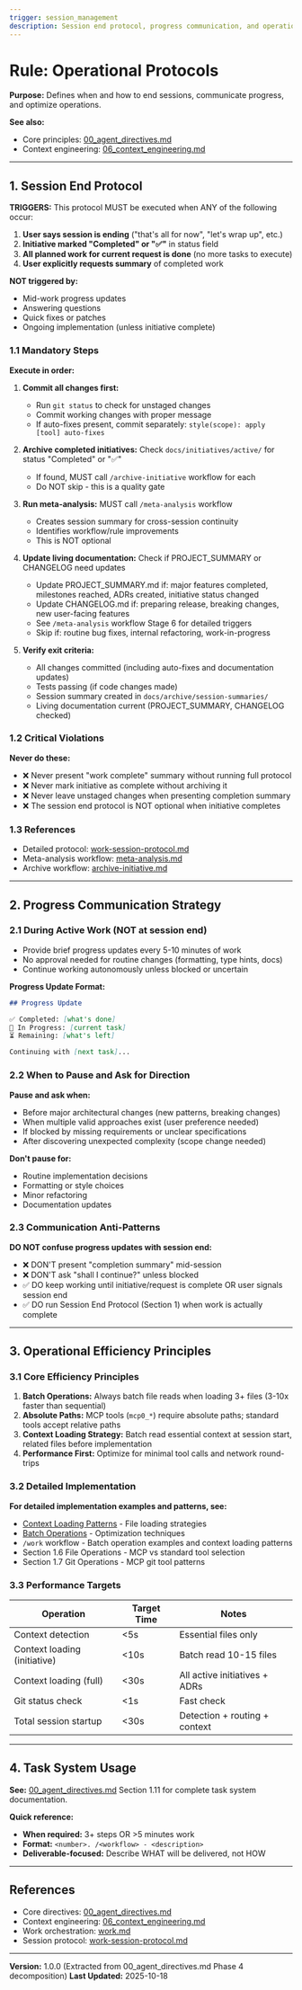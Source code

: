 ```yaml
---
trigger: session_management
description: Session end protocol, progress communication, and operational efficiency principles
---
```


# Rule: Operational Protocols

**Purpose:** Defines when and how to end sessions, communicate progress, and optimize operations.

**See also:**
- Core principles: [00_agent_directives.md](./00_agent_directives.md)
- Context engineering: [06_context_engineering.md](./06_context_engineering.md)

---

## 1. Session End Protocol

**TRIGGERS:** This protocol MUST be executed when ANY of the following occur:

1. **User says session is ending** ("that's all for now", "let's wrap up", etc.)
2. **Initiative marked "Completed" or "✅"** in status field
3. **All planned work for current request is done** (no more tasks to execute)
4. **User explicitly requests summary** of completed work

**NOT triggered by:**

- Mid-work progress updates
- Answering questions
- Quick fixes or patches
- Ongoing implementation (unless initiative complete)

### 1.1 Mandatory Steps

**Execute in order:**

1. **Commit all changes first:**
   - Run `git status` to check for unstaged changes
   - Commit working changes with proper message
   - If auto-fixes present, commit separately: `style(scope): apply [tool] auto-fixes`

2. **Archive completed initiatives:** Check `docs/initiatives/active/` for status "Completed" or "✅"
   - If found, MUST call `/archive-initiative` workflow for each
   - Do NOT skip - this is a quality gate

3. **Run meta-analysis:** MUST call `/meta-analysis` workflow
   - Creates session summary for cross-session continuity
   - Identifies workflow/rule improvements
   - This is NOT optional

4. **Update living documentation:** Check if PROJECT_SUMMARY or CHANGELOG need updates
   - Update PROJECT_SUMMARY.md if: major features completed, milestones reached, ADRs created, initiative status changed
   - Update CHANGELOG.md if: preparing release, breaking changes, new user-facing features
   - See `/meta-analysis` workflow Stage 6 for detailed triggers
   - Skip if: routine bug fixes, internal refactoring, work-in-progress

5. **Verify exit criteria:**
   - All changes committed (including auto-fixes and documentation updates)
   - Tests passing (if code changes made)
   - Session summary created in `docs/archive/session-summaries/`
   - Living documentation current (PROJECT_SUMMARY, CHANGELOG checked)

### 1.2 Critical Violations

**Never do these:**

- ❌ Never present "work complete" summary without running full protocol
- ❌ Never mark initiative as complete without archiving it
- ❌ Never leave unstaged changes when presenting completion summary
- ❌ The session end protocol is NOT optional when initiative completes

### 1.3 References

- Detailed protocol: [work-session-protocol.md](../workflows/work-session-protocol.md)
- Meta-analysis workflow: [meta-analysis.md](../workflows/meta-analysis.md)
- Archive workflow: [archive-initiative.md](../workflows/archive-initiative.md)

---

## 2. Progress Communication Strategy

### 2.1 During Active Work (NOT at session end)

- Provide brief progress updates every 5-10 minutes of work
- No approval needed for routine changes (formatting, type hints, docs)
- Continue working autonomously unless blocked or uncertain

**Progress Update Format:**

```markdown
## Progress Update

✅ Completed: [what's done]
🔄 In Progress: [current task]
⏳ Remaining: [what's left]

Continuing with [next task]...
```

### 2.2 When to Pause and Ask for Direction

**Pause and ask when:**

- Before major architectural changes (new patterns, breaking changes)
- When multiple valid approaches exist (user preference needed)
- If blocked by missing requirements or unclear specifications
- After discovering unexpected complexity (scope change needed)

**Don't pause for:**

- Routine implementation decisions
- Formatting or style choices
- Minor refactoring
- Documentation updates

### 2.3 Communication Anti-Patterns

**DO NOT confuse progress updates with session end:**

- ❌ DON'T present "completion summary" mid-session
- ❌ DON'T ask "shall I continue?" unless blocked
- ✅ DO keep working until initiative/request is complete OR user signals session end
- ✅ DO run Session End Protocol (Section 1) when work is actually complete

---

## 3. Operational Efficiency Principles

### 3.1 Core Efficiency Principles

1. **Batch Operations:** Always batch file reads when loading 3+ files (3-10x faster than sequential)
2. **Absolute Paths:** MCP tools (`mcp0_*`) require absolute paths; standard tools accept relative paths
3. **Context Loading Strategy:** Batch read essential context at session start, related files before implementation
4. **Performance First:** Optimize for minimal tool calls and network round-trips

### 3.2 Detailed Implementation

**For detailed implementation examples and patterns, see:**

- [Context Loading Patterns](../workflows/context-loading-patterns.md) - File loading strategies
- [Batch Operations](../workflows/batch-operations.md) - Optimization techniques
- `/work` workflow - Batch operation examples and context loading patterns
- Section 1.6 File Operations - MCP vs standard tool selection
- Section 1.7 Git Operations - MCP git tool patterns

### 3.3 Performance Targets

| Operation | Target Time | Notes |
|-----------|-------------|-------|
| Context detection | <5s | Essential files only |
| Context loading (initiative) | <10s | Batch read 10-15 files |
| Context loading (full) | <30s | All active initiatives + ADRs |
| Git status check | <1s | Fast check |
| Total session startup | <30s | Detection + routing + context |

---

## 4. Task System Usage

**See:** [00_agent_directives.md](./00_agent_directives.md) Section 1.11 for complete task system documentation.

**Quick reference:**

- **When required:** 3+ steps OR >5 minutes work
- **Format:** `<number>. /<workflow> - <description>`
- **Deliverable-focused:** Describe WHAT will be delivered, not HOW

---

## References

- Core directives: [00_agent_directives.md](./00_agent_directives.md)
- Context engineering: [06_context_engineering.md](./06_context_engineering.md)
- Work orchestration: [work.md](../workflows/work.md)
- Session protocol: [work-session-protocol.md](../workflows/work-session-protocol.md)

---

**Version:** 1.0.0 (Extracted from 00_agent_directives.md Phase 4 decomposition)
**Last Updated:** 2025-10-18
